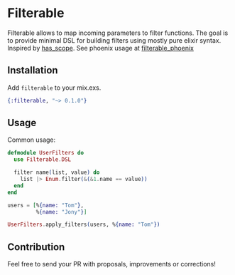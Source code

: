 # Filterable

Filterable allows to map incoming parameters to filter functions.
The goal is to provide minimal DSL for building filters using mostly pure elixir syntax.
Inspired by [has_scope](https://github.com/plataformatec/has_scope). 
See phoenix usage at [filterable_phoenix](https://github.com/omohokcoj/filterable_phoenix)

## Installation

Add `filterable` to your mix.exs.

```elixir
{:filterable, "~> 0.1.0"}
```

## Usage

Common usage:

```elixir
defmodule UserFilters do
  use Filterable.DSL

  filter name(list, value) do
    list |> Enum.filter(&(&1.name == value))
  end
end

users = [%{name: "Tom"},
         %{name: "Jony"}]

UserFilters.apply_filters(users, %{name: "Tom"})
```

## Contribution

Feel free to send your PR with proposals, improvements or corrections!
